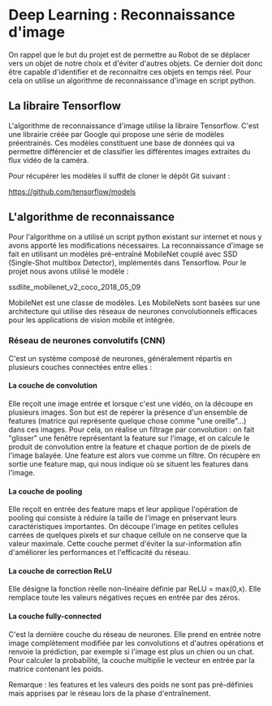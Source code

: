 # Deep Learning : Reconnaissance d'image 

On rappel que le but du projet est de permettre au Robot de se déplacer vers un objet de notre choix et d'éviter d'autres objets.
Ce dernier doit donc être capable d'identifier et de reconnaitre ces objets en temps réel. Pour cela on utilise un algorithme de reconnaissance d'image en script python.


## La libraire Tensorflow

L'algorithme de reconnaissance d'image utilise la libraire Tensorflow. C'est une librairie créée par Google qui propose une série de modèles préentrainés. Ces modèles constituent une base de données qui va permettre différencier et de classifier les différentes images extraites du flux vidéo de la caméra.

Pour récupérer les modèles il suffit de cloner le dépôt Git suivant :

https://github.com/tensorflow/models



## L'algorithme de reconnaissance


Pour l'algorithme on a utilisé un script python existant sur internet et nous y avons apporté les modifications nécessaires.
La reconnaissance d'image se fait en utilisant un modèles pré-entraîné MobileNet couplé avec SSD (Single-Shot multibox Detector), implémentés dans Tensorflow. Pour le projet nous avons utilisé le modèle :

ssdlite_mobilenet_v2_coco_2018_05_09

MobileNet est une classe de modèles. Les MobileNets sont basées sur une architecture qui utilise des réseaux de neurones convolutionnels efficaces pour les applications de vision mobile et intégrée.

### Réseau de neurones convolutifs (CNN)
C'est un système composé de neurones, généralement répartis en plusieurs couches connectées entre elles :

#### La couche de convolution
Elle reçoit une image entrée et lorsque c'est une vidéo, on la découpe en plusieurs images. 
Son but est de repérer la présence d'un ensemble de features (matrice qui représente quelque chose comme "une oreille"...) dans ces images. Pour cela, on réalise un filtrage par convolution : on fait "glisser" une fenêtre représentant la feature sur l'image, et on calcule le produit de convolution entre la feature et chaque portion de de pixels de l'image balayée. Une feature est alors vue comme un filtre.
On récupère en sortie une feature map, qui nous indique où se situent les features dans l'image.


#### La couche de pooling 
Elle reçoit en entrée des feature maps et leur applique l'opération de pooling qui consiste à réduire la taille de l'image en préservant leurs caractéristiques importantes. On découpe l'image en petites cellules carrées de quelques pixels et sur chaque cellule on ne conserve que la valeur maximale.
Cette couche permet d'éviter la sur-information afin d'améliorer les performances et l'efficacité du réseau. 

#### La couche de correction ReLU
Elle désigne la fonction réelle non-linéaire définie par ReLU = max(0,x). Elle remplace toute les valeurs négatives reçues en entrée par des zéros.

#### La couche fully-connected
C'est la dernière couche du réseau de neurones. Elle prend en entrée notre image complètement modifiée par les convolutions et d'autres opérations et renvoie la prédiction, par exemple si l'image est plus un chien ou un chat. Pour calculer la probabilité, la couche multiplie le vecteur en entrée par la matrice contenant les poids. 

Remarque : les features et les valeurs des poids ne sont pas pré-définies mais apprises par le réseau lors de la phase d'entraînement.

